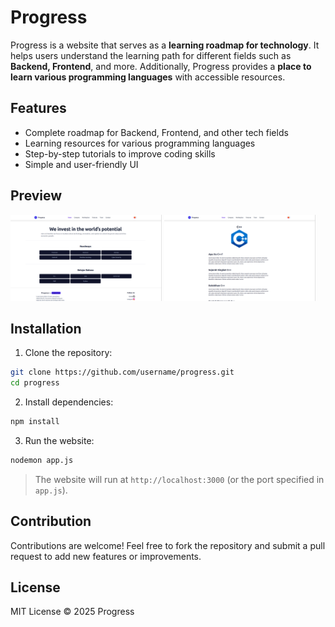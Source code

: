 # Progress

Progress is a website that serves as a **learning roadmap for technology**. It helps users understand the learning path for different fields such as **Backend, Frontend**, and more. Additionally, Progress provides a **place to learn various programming languages** with accessible resources.

## Features
- Complete roadmap for Backend, Frontend, and other tech fields
- Learning resources for various programming languages
- Step-by-step tutorials to improve coding skills
- Simple and user-friendly UI

## Preview

<p float="left">
  <img src="img/preview1.png" width="48%" />
  <img src="img/preview2.png" width="48%" />
</p>

## Installation

1. Clone the repository:
```bash
git clone https://github.com/username/progress.git
cd progress
```

2. Install dependencies:
```bash
npm install
```

3. Run the website:
```bash
nodemon app.js
```

> The website will run at `http://localhost:3000` (or the port specified in `app.js`).

## Contribution
Contributions are welcome! Feel free to fork the repository and submit a pull request to add new features or improvements.

## License
MIT License © 2025 Progress

